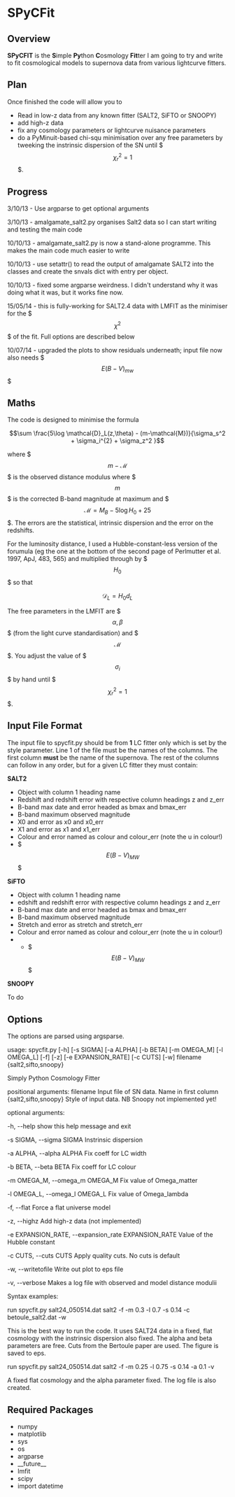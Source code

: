 # SPyCFit

## Overview

**SPyCFIT** is the **S**imple **Py**thon **C**osmology **Fit**ter I am going to try and write to fit cosmological models to supernova data from various lightcurve fitters.

## Plan

Once finished the code will allow you to

* Read in low-z data from any known fitter (SALT2, SiFTO or SNOOPY)
* add high-z data
* fix any cosmology parameters or lightcurve nuisance parameters
* do a PyMinuit-based chi-squ minimisation over any free parameters by tweeking the instrinsic dispersion of the SN until $$$\chi^2_r = 1$$$.

## Progress

3/10/13 - Use argparse to get optional arguments

3/10/13 - amalgamate_salt2.py organises Salt2 data so I can start writing and testing the main code

10/10/13 - amalgamate_salt2.py is now a stand-alone programme.  This makes the main code much easier to write

10/10/13 - use setattr() to read the output of amalgamate SALT2 into the classes and create the snvals dict with entry per object.

10/10/13 - fixed some argparse weirdness.  I didn't understand why it was doing what it was, but it works fine now.

15/05/14 - this is fully-working for SALT2.4 data with LMFIT as the minimiser for the $$$\chi^2$$$ of the fit.  Full options are described below

10/07/14 - upgraded the plots to show residuals underneath; input file now also needs $$$E(B-V)_{mw}$$$

## Maths

The code is designed to minimise the formula

$$\sum \frac{5\log \mathcal{D}_L(z,\theta) - (m-\mathcal{M})}{\sigma_s^2 + \sigma_i^{2} + \sigma_z^2 }$$

where $$$m-\mathcal{M}$$$ is the observed distance modulus where $$$m$$$ is the corrected B-band magnitude at maximum and $$$\mathcal{M} = M_B -5\log H_0 + 25$$$.  The errors are the statistical, intrinsic dispersion and the error on the redshifts.

For the luminosity distance, I used a Hubble-constant-less version of the forumula (eg the one at the bottom of the second page of Perlmutter et al. 1997, ApJ, 483, 565) and multiplied through by $$$H_0$$$ so that

$$\mathcal{D}_L = H_0 d_L$$

The free parameters in the LMFIT are $$$\alpha,\beta$$$ (from the light curve standardisation) and $$$\mathcal{M}$$$.  You adjust the value of $$$\sigma_i$$$ by hand until $$$\chi^2_r = 1$$$.

## Input File Format

The input file to spycfit.py should be from __1__ LC fitter only which is set by the style parameter.  Line 1 of the file must be the names of the columns.  The first column __must__ be the name of the supernova.  The rest of the columns can follow in any order, but for a given LC fitter they must contain:

**SALT2**

* Object with column 1 heading name
* Redshift and redshift error with respective column headings z and z_err
* B-band max date and error headed as bmax and bmax_err
* B-band maximum observed magnitude
* X0 and error as x0 and x0_err
* X1 and error as x1 and x1_err
* Colour and error named as colour and colour_err (note the u in colour!)
* $$$E(B-V)_{MW}$$$

**SiFTO**

* Object with column 1 heading name
* edshift and redshift error with respective column headings z and z_err
* B-band max date and error headed as bmax and bmax_err
* B-band maximum observed magnitude
* Stretch and error as stretch and stretch_err
* Colour and error named as colour and colour_err (note the u in colour!)
* * $$$E(B-V)_{MW}$$$

**SNOOPY**

To do

## Options

The options are parsed using argsparse.

usage: spycfit.py [-h] [-s SIGMA] [-a ALPHA] [-b BETA] [-m OMEGA_M]
                  [-l OMEGA_L] [-f] [-z] [-e EXPANSION_RATE] [-c CUTS] [-w]
                  filename {salt2,sifto,snoopy}

Simply Python Cosmology Fitter

positional arguments:
  filename              Input file of SN data. Name in first column
  {salt2,sifto,snoopy}  Style of input data. NB Snoopy not implemented yet!

optional arguments:

  -h, --help            show this help message and exit
  
  -s SIGMA, --sigma SIGMA Instrinsic dispersion
  
  -a ALPHA, --alpha ALPHA Fix coeff for LC width
  
  -b BETA, --beta BETA  Fix coeff for LC colour
  
  -m OMEGA_M, --omega_m OMEGA_M Fix value of Omega_matter
  
  -l OMEGA_L, --omega_l OMEGA_L Fix value of Omega_lambda
  
  -f, --flat            Force a flat universe model
  
  -z, --highz           Add high-z data (not implemented)
  
  -e EXPANSION_RATE, --expansion_rate EXPANSION_RATE Value of the Hubble constant
  
  -c CUTS, --cuts CUTS  Apply quality cuts. No cuts is default
  
  -w, --writetofile     Write out plot to eps file
  
  -v, --verbose			Makes a log file with observed and model distance modulii
  
Syntax examples:

run spycfit.py salt24_050514.dat salt2  -f -m 0.3 -l 0.7 -s 0.14 -c betoule_salt2.dat -w

This is the best way to run the code.  It uses SALT24 data in a fixed, flat cosmology with the instrinsic dispersion also fixed.  The alpha and beta parameters are free.  Cuts from the Bertoule paper are used.  The figure is saved to eps.

run spycfit.py salt24_050514.dat salt2  -f -m 0.25 -l 0.75 -s 0.14 -a 0.1 -v

A fixed flat cosmology and the alpha parameter fixed.  The log file is also created.

## Required Packages

* numpy
* matplotlib
* sys
* os
* argparse
* \_\_future__
* lmfit 
* scipy
* import datetime

